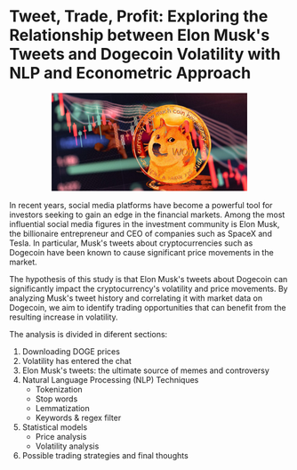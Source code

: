 # Tweet, Trade, Profit: Exploring the Relationship between Elon Musk's Tweets and Dogecoin Volatility with NLP and Econometric Approach

<p align="center"><img src="https://github.com/facundoallia/Exploring-the-Relationship-between-Elon-Musk-s-Tweets-and-Dogecoin-Volatility-with-NLP-and-Econometr/blob/main/images/doge.jpg?raw=true" alt="Texto alternativo" style="width: 70%;">


In recent years, social media platforms have become a powerful tool for investors seeking to gain an edge in the financial markets. Among the most influential social media figures in the investment community is Elon Musk, the billionaire entrepreneur and CEO of companies such as SpaceX and Tesla. In particular, Musk's tweets about cryptocurrencies such as Dogecoin have been known to cause significant price movements in the market.

The hypothesis of this study is that Elon Musk's tweets about Dogecoin can significantly impact the cryptocurrency's volatility and price movements. By analyzing Musk's tweet history and correlating it with market data on Dogecoin, we aim to identify trading opportunities that can benefit from the resulting increase in volatility.

The analysis is divided in diferent sections:

1. Downloading DOGE prices
2. Volatility has entered the chat
3. Elon Musk's tweets: the ultimate source of memes and controversy
4. Natural Language Processing (NLP) Techniques
    + Tokenization
    + Stop words
    + Lemmatization
    + Keywords & regex filter
5. Statistical models
    + Price analysis
    + Volatility analysis
6. Possible trading strategies and final thoughts
